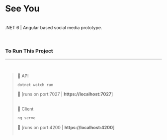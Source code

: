 # See You

<br />
.NET 6 | Angular based social media prototype.
<br />
<br />
<br />

### To Run This Project 
___
<br />

>🚀 API 
> 
>```dotnetcli
>dotnet watch run
>```   
>📑 [runs on port:7027 | **https://localhost:7027**]
>
><br />
>🏡 Client 
> 
>```bash
>ng serve
>```
>📑 [runs on port:4200 | **https://localhost:4200**]
><br />
><br />


    
